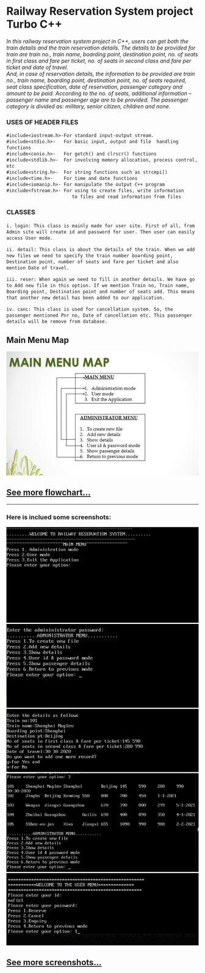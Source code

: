 # <b>Railway Reservation System project Turbo C++</b>

_In this railway reservation system project in C++, users can get both the train details and the train reservation details. The details to be provided for train are train no., train name, boarding point, destination point, no. of seats in first class and fare per ticket, no. of seats in second class and fare per ticket and date of travel. <br/>
And, in case of reservation details, the information to be provided are train no., train name, boarding point, destination point, no. of seats required, seat class specification, date of reservation, passenger category and amount to be paid. According to the no. of seats, additional information – passenger name and passenger age are to be provided. The passenger category is divided as: military, senior citizen, children and none._

### USES OF HEADER FILES
```
#include<iostream.h>-For standard input-output stream.
#include<stdio.h>-   For basic input, output and file  handling functions
#include<conio.h>-   For getch() and clrscr() functions
#include<stdlib.h>-  For involving memory allocation, process control, etc 
#include<string.h>-  For string functions such as strcmpi()
#include<time.h>-    For time and date functions
#include<iomanip.h>- For manipulate the output C++ program
#include<fstream.h>- For using to create files, write information 
                        to files and read information from files
```

### CLASSES
```
i. login: This class is mainly made for user site. First of all, from Admin site will create id and password for user. Then user can easily access User mode.
```
```
ii. detail: This class is about the details of the train. When we add new files we need to specify the train number boarding point, Destination point, number of seats and fare per ticket and also mention Date of travel. 
```
```
iii. reser: When again we need to fill in another details. We have go to Add new file in this option. If we mention Train no, Train name, Boarding point, Destination point and number of seats add. This means that another new detail has been added to our application.
```
```
iv. canc: This class is used for cancellation system. So, the passenger mentioned Pnr no, Date of cancellation etc. This passenger details will be remove from database. 
```

## Main Menu Map
![MainMenuMap](./images/MainMenuMap.JPG)

## [See more flowchart...](https://www.slideshare.net/NafizMdImtiazUddin/turbo-railway-reservation-system-project)

<hr/>

### Here is inclued some screenshots:
![1_no_pic](./images/1.PNG)
![2_no_pic](./images/2.PNG)
![3_no_pic](./images/3.PNG)
![4_no_pic](./images/4.PNG)
![5_no_pic](./images/5.PNG)

## [See more screenshots...](https://www.slideshare.net/NafizMdImtiazUddin/turbo-c-railway-reservation-system-project-bsc-student)
